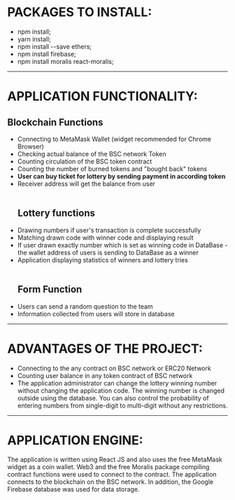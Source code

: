 <h1>PACKAGES TO INSTALL:</h1>
<ul>
<li>npm install; </li>

<li>yarn install; </li>

<li>npm install --save ethers; </li>

<li>npm install firebase; </li>

<li>npm install moralis react-moralis;  </li>
</ul>

------------------------------------------------------------

<h1>APPLICATION FUNCTIONALITY:</h1>
<h2>Blockchain Functions</h2>
<ul>
<li>Connecting to MetaMask Wallet (widget recommended 
for Chrome Browser)</li>
<li>Checking actual balance of the BSC network Token</li>
<li>Counting circulation of the BSC token contract</li>
<li>Counting the number of burned tokens and "bought back" tokens</li>
<li><b>User can buy ticket for lottery by sending payment in according token</b></li>
<li>Receiver address will get the balance from user</li>
<br>
<h2>Lottery functions</h2>
<li>
Drawing numbers if user's transaction is complete successfully
</li>
<li>Matching drawn code with winner code and displaying result</li>
<li>If user drawn exactly number which is set as winning code in DataBase - the wallet address of users is sending to DataBase as a winner</li>
<li>Application displaying statistics of winners and lottery tries</li>
<br>
<h2>Form Function</h2>
<li>Users can send a random question to the team</li>
<li>Information collected from users will store in database</li>
</ul>

------------------------------------------------------------

<h1>ADVANTAGES OF THE PROJECT:</h1>
<ul>
<li>Connecting to the any contract on BSC network or ERC20 Network</li>
<li>Counting user balance in any token contract of BSC network</li>
<li>The application administrator can change the lottery winning number without changing the application code.
The winning number is changed outside using the database.
You can also control the probability of entering numbers from single-digit to multi-digit without any restrictions.</li>

</ul>

------------------------------------------------------------

<h1>APPLICATION ENGINE:</h1>

The application is written using React JS and also uses the free MetaMask widget as a coin wallet.
Web3 and the free Moralis package compiling contract functions were used to connect to the contract. The application connects to the blockchain on the BSC network.
In addition, the Google Firebase database was used for data storage.

